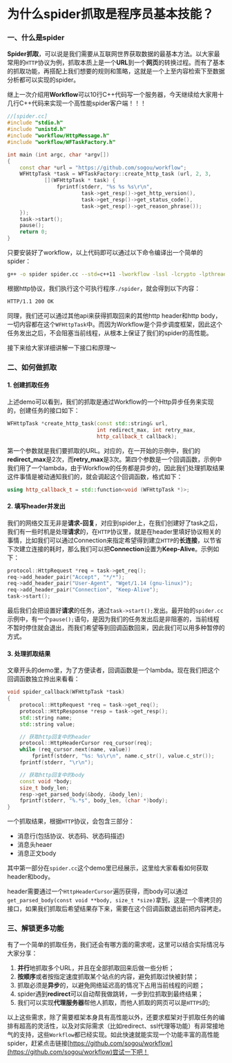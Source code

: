 # 为什么spider抓取是程序员基本技能？

### 一、什么是spider

**Spider抓取**，可以说是我们需要从互联网世界获取数据的最基本方法。以大家最常用的``HTTP``协议为例，抓取本质上是一个**URL**到一个**网页**的转换过程。而有了基本的抓取功能，再搭配上我们想要的规则和策略，这就是一个上至内容检索下至数据分析都可以实现的spider。

继上一次介绍用**Workflow**可以10行C++代码写一个服务器，今天继续给大家用十几行C++代码来实现一个高性能spider客户端！！！

```cpp
//[spider.cc]
#include "stdio.h"
#include "unistd.h"
#include "workflow/HttpMessage.h"
#include "workflow/WFTaskFactory.h"

int main (int argc, char *argv[])
{
    const char *url = "https://github.com/sogou/workflow";
    WFHttpTask *task = WFTaskFactory::create_http_task (url, 2, 3,
            [](WFHttpTask * task) { 
                fprintf(stderr, "%s %s %s\r\n",
                        task->get_resp()->get_http_version(),
                        task->get_resp()->get_status_code(),
                        task->get_resp()->get_reason_phrase());
    });
    task->start();
    pause();
    return 0;
}
```
只要安装好了workflow，以上代码即可以通过以下命令编译出一个简单的spider：
```sh
g++ -o spider spider.cc --std=c++11 -lworkflow -lssl -lcrypto -lpthread
```
根据http协议，我们执行这个可执行程序``./spider``，就会得到以下内容：
```sh
HTTP/1.1 200 OK
```
同理，我们还可以通过其他api来获得抓取回来的其他http header和http body，一切内容都在这个``WFHttpTask``中。而因为Workflow是个异步调度框架，因此这个任务发出之后，不会阻塞当前线程，从根本上保证了我们的spider的高性能。

接下来给大家详细讲解一下接口和原理～

### 二、如何做抓取

#### 1. 创建抓取任务

上述demo可以看到，我们的抓取是通过Workflow的一个Http异步任务来实现的，创建任务的接口如下：
```cpp
WFHttpTask *create_http_task(const std::string& url,
                             int redirect_max, int retry_max,
                             http_callback_t callback);
```
第一个参数就是我们要抓取的URL。对应的，在一开始的示例中，我们的**redirect_max**是2次，而**retry_max**是3次。第四个参数是一个回调函数，示例中我们用了一个lambda，由于Workflow的任务都是异步的，因此我们处理抓取结果这件事情是被动通知我们的，就会调起这个回调函数，格式如下：
```cpp
using http_callback_t = std::function<void (WFHttpTask *)>;
```

#### 2. 填写header并发出

我们的网络交互无非是**请求-回复**，对应到spider上，在我们创建好了task之后，我们有一些时机是处理**请求**的，在``HTTP``协议里，就是在header里填好协议相关的事情，比如我们可以通过Connection来指定希望得到建立``HTTP``的**长连接**，以节省下次建立连接的耗时，那么我们可以把**Connection**设置为**Keep-Alive**。示例如下：
```cpp
protocol::HttpRequest *req = task->get_req();
req->add_header_pair("Accept", "*/*");
req->add_header_pair("User-Agent", "Wget/1.14 (gnu-linux)");
req->add_header_pair("Connection", "Keep-Alive");
task->start();
```
最后我们会把设置好**请求**的任务，通过``task->start();``发出。最开始的``spider.cc``示例中，有一个``pause();``语句，是因为我们的任务发出后是非阻塞的，当前线程不暂时停住就会退出，而我们希望等到回调函数回来，因此我们可以用多种暂停的方式。

#### 3. 处理抓取结果

文章开头的demo里，为了方便读者，回调函数是一个lambda。现在我们把这个回调函数独立拎出来看看：
```cpp
void spider_callback(WFHttpTask *task)
{
    protocol::HttpRequest *req = task->get_req();
    protocol::HttpResponse *resp = task->get_resp();
    std::string name;
    std::string value;

    // 获取http回复中的header
    protocol::HttpHeaderCursor req_cursor(req);
    while (req_cursor.next(name, value))
        fprintf(stderr, "%s: %s\r\n", name.c_str(), value.c_str());
    fprintf(stderr, "\r\n");

    // 获取http回复中的body
    const void *body;
    size_t body_len;
    resp->get_parsed_body(&body, &body_len); 
    fprintf(stderr, "%.*s", body_len, (char *)body);
}
```
一个抓取结果，根据``HTTP``协议，会包含三部分：
- 消息行(包括协议、状态码、状态码描述)
- 消息头heaer
- 消息正文body

其中第一部分在``spider.cc``这个demo里已经展示，这里给大家看看如何获取header和body。

header需要通过一个``HttpHeaderCursor``遍历获得，而body可以通过``get_parsed_body(const void **body, size_t *size)``拿到，这是一个零拷贝的接口，如果我们抓取后希望结果存下来，需要在这个回调函数退出前把内容拷走。

### 三、解锁更多功能

有了一个简单的抓取任务，我们还会有哪方面的需求呢，这里可以结合实际情况与大家分享：
1. **并行**地抓取多个URL，并且在全部抓取回来后做一些分析；
2. **按顺序**或者按指定速度抓取某个站点的内容，避免抓取过快被封禁；
3. 抓取必须是**异步**的，以避免网络延迟高的情况下占用当前线程的问题；
4. spider遇到**redirect**可以自动帮我做跳转，一步到位抓取到最终结果；
5. 我们可以实现**代理服务器**帮他人抓取，而他人抓取的网页可以是``HTTPS``的;

以上这些需求，除了需要框架本身具有高性能以外，还要求框架对于抓取任务的编排有超高的灵活性，以及对实际需求（比如redirect、ssl代理等功能）有非常接地气的支持，这些``Workflow``都已经实现。如此快速就能实现一个功能丰富的高性能spider，赶紧点击链接[https://github.com/sogou/workflow](https://github.com/sogou/workflow)尝试一下吧！
